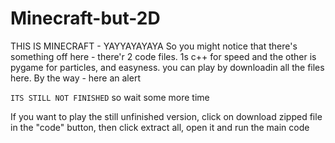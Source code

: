 # Minecraft-but-2D
THIS IS MINECRAFT - YAYYAYAYAYA
So you might notice that there's something off here - there'r 2 code files. 1s c++ for speed and the other is pygame for particles, and easyness. you can play by downloadin all the files here.
By the way - here an alert

```ITS STILL NOT FINISHED```
so wait some more time

If you want to play the still unfinished version, click on download zipped file in the "code" button, then click extract all, open it and run the main code
